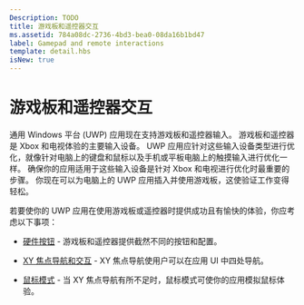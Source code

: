 ```yaml
---
Description: TODO
title: 游戏板和遥控器交互
ms.assetid: 784a08dc-2736-4bd3-bea0-08da16b1bd47
label: Gamepad and remote interactions
template: detail.hbs
isNew: true
---
```


# 游戏板和遥控器交互

通用 Windows 平台 (UWP) 应用现在支持游戏板和遥控器输入。 
游戏板和遥控器是 Xbox 和电视体验的主要输入设备。 
UWP 应用应针对这些输入设备类型进行优化，就像针对电脑上的键盘和鼠标以及手机或平板电脑上的触摸输入进行优化一样。 
确保你的应用适用于这些输入设备是针对 Xbox 和电视进行优化时最重要的步骤。
你现在可以为电脑上的 UWP 应用插入并使用游戏板，这使验证工作变得轻松。

若要使你的 UWP 应用在使用游戏板或遥控器时提供成功且有愉快的体验，你应考虑以下事项：

* [硬件按钮](designing-for-tv.md#hardware-buttons) -
游戏板和遥控器提供截然不同的按钮和配置。

* [XY 焦点导航和交互](designing-for-tv.md#xy-focus-navigation-and-interaction) -
XY 焦点导航使用户可以在应用 UI 中四处导航。

* [鼠标模式](designing-for-tv.md#mouse-mode) -
当 XY 焦点导航有所不足时，鼠标模式可使你的应用模拟鼠标体验。


<!--HONumber=Mar16_HO5-->


